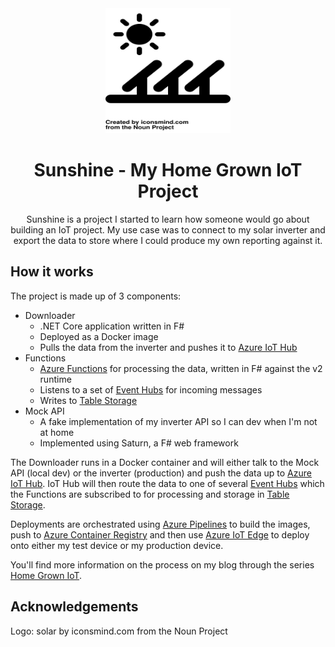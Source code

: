 <div align="center">
    <img width="200" height="200"
      src="noun_solar_72144.svg">
  <h1>Sunshine - My Home Grown IoT Project</h1>
  <p>Sunshine is a project I started to learn how someone would go about building an IoT project. My use case was to connect to my solar inverter and export the data to store where I could produce my own reporting against it.</p>
</div>

## How it works

The project is made up of 3 components:

* Downloader
  * .NET Core application written in F#
  * Deployed as a Docker image
  * Pulls the data from the inverter and pushes it to [Azure IoT Hub](https://azure.microsoft.com/en-us/services/iot-hub/?WT.mc_id=sunshine-github-aapowell)
* Functions
  * [Azure Functions](https://azure.microsoft.com/en-us/services/functions/?WT.mc_id=sunshine-github-aapowell) for processing the data, written in F# against the v2 runtime
  * Listens to a set of [Event Hubs](https://azure.microsoft.com/en-au/services/event-hubs/?WT.mc_id=sunshine-github-aapowell) for incoming messages
  * Writes to [Table Storage](https://azure.microsoft.com/en-au/services/storage/tables/?WT.mc_id=sunshine-github-aapowell)
* Mock API
  * A fake implementation of my inverter API so I can dev when I'm not at home
  * Implemented using Saturn, a F# web framework

The Downloader runs in a Docker container and will either talk to the Mock API (local dev) or the inverter (production) and push the data up to [Azure IoT Hub](https://azure.microsoft.com/en-us/services/iot-hub/?WT.mc_id=sunshine-github-aapowell). IoT Hub will then route the data to one of several [Event Hubs](https://azure.microsoft.com/en-au/services/event-hubs/?WT.mc_id=sunshine-github-aapowell) which the Functions are subscribed to for processing and storage in [Table Storage](https://azure.microsoft.com/en-au/services/storage/tables/?WT.mc_id=sunshine-github-aapowell).

Deployments are orchestrated using [Azure Pipelines](https://azure.microsoft.com/en-us/services/devops/pipelines/?WT.mc_id=sunshine-github-aapowell) to build the images, push to [Azure Container Registry](https://azure.microsoft.com/en-us/services/container-registry/?WT.mc_id=sunshine-github-aapowell) and then use [Azure IoT Edge](https://azure.microsoft.com/en-us/services/iot-edge/?WT.mc_id=sunshine-github-aapowell) to deploy onto either my test device or my production device.

You'll find more information on the process on my blog through the series [Home Grown IoT](https://www.aaron-powell.com/posts/2019-05-30-home-grown-iot-prologue).

## Acknowledgements

Logo: solar by iconsmind.com from the Noun Project

